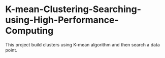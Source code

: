 # K-mean-Clustering-Searching-using-High-Performance-Computing
This project build clusters using K-mean algorithm and then search a data point.

